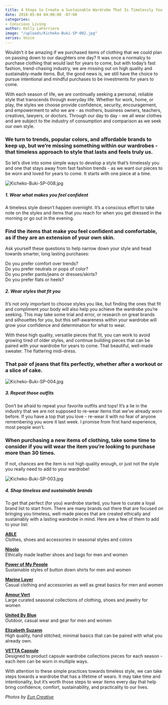 ```yaml
---
title: 4 Steps to Create a Sustainable Wardrobe That Is Timelessly You
date: 2018-05-04 04:00:00 -07:00
categories:
- Conscious Living
author: Kelly LaFerriere
image: "/uploads/Kicheko-Buki-SP-002.jpg"
series: Voice
---
```


Wouldn’t it be amazing if we purchased items of clothing that we could plan on passing down to our daughters one day? It was once a normalcy to purchase clothing that would last for years to come, but with today’s fast fashion, trend-chasing industry, we are missing out on high quality and sustainably-made items. But, the good news is, we still have the choice to pursue intentional and mindful purchases to be investments for years to come. 

With each season of life, we are continually seeking a personal, reliable style that transcends through everyday life. Whether for work, home, or play, the styles we choose provide confidence, security, encouragement, and empowerment to who we are - as mothers, business owners, teachers, creatives, lawyers, or doctors. Through our day to day - we all wear clothes and are subject to the industry of consumption and comparison as we seek our own style. 

### We turn to trends, popular colors, and affordable brands to keep up, but we’re missing something within our wardrobes - that timeless approach to style that lasts and feels truly _us_. 

So let’s dive into some simple ways to develop a style that’s timelessly you and one that stays away from fast fashion trends - as we want our pieces to be worn and loved for years to come. It starts with one piece at a time.

![Kicheko-Buki-SP-008.jpg](/uploads/Kicheko-Buki-SP-008.jpg)

##### 1. Wear what makes you feel confident

A timeless style doesn’t happen overnight. It’s a conscious effort to take note on the styles and items that you reach for when you get dressed in the morning or go out in the evening. 

### Find the items that make you feel confident and comfortable, as if they are an extension of your own skin.

Ask yourself these questions to help narrow down your style and head towards smarter, long lasting purchases:

Do you prefer comfort over trends?  
Do you prefer neutrals or pops of color?  
Do you prefer pants/jeans or dresses/skirts?  
Do you prefer flats or heels?

##### 2. Wear styles that fit you

It’s not only important to choose styles you like, but finding the ones that fit and compliment your body will also help you achieve the wardrobe you’re seeking. This may take some trial and error, or research on great brands and silhouettes for you, but this self-awareness within your wardrobe will grow your confidence and determination for what to wear.

With these high quality, versatile pieces that fit, you can work to avoid growing tired of older styles, and continue building pieces that can be paired with your wardrobe for years to come. That beautiful, well-made sweater. The flattering midi-dress. 

### That pair of jeans that fits perfectly, whether after a workout or a slice of cake.

![Kicheko-Buki-SP-004.jpg](/uploads/Kicheko-Buki-SP-004.jpg)

##### 3. Repeat those outfits

Don’t be afraid to repeat your favorite outfits and tops! It’s a lie in the industry that we are not supposed to re-wear items that we’ve already worn before. If you have a top that you love - re-wear it with no fear of anyone remembering you wore it last week. I promise from first hand experience, most people won’t.

### When purchasing a new items of clothing, take some time to consider if you will wear the item you’re looking to purchase more than 30 times. 

If not, chances are the item is not high quality enough, or just not the style you really need to add to your wardrobe! 

![Kicheko-Buki-SP-003.jpg](/uploads/Kicheko-Buki-SP-003.jpg)

##### 4. Shop timeless and sustainable brands 

To get that perfect (for you) wardrobe started, you have to curate a loyal brand list to start from. There are many brands out there that are focused on bringing you timeless, well-made pieces that are created ethically and sustainably with a lasting wardrobe in mind. Here are a few of them to add to your list: 

**[ABLE](https://www.livefashionable.com/)**  
Clothes, shoes and accessories in seasonal styles and colors  

**[Nisolo](https://nisolo.com/)**  
Ethically made leather shoes and bags for men and women  

**[Power of My People](https://powerofmypeople.com/)**   
Sustainable styles of button down shirts for men and women  

**[Marine Layer](https://www.marinelayer.com/)**  
Casual clothing and accessories as well as great basics for men and women  

**[Amour Vert](https://amourvert.com/)**  
Large curated seasonal collections of clothing, shoes and jewelry for women  

**[United By Blue](https://unitedbyblue.com/)**  
Outdoor, casual wear and gear for men and women 
 
**[Elizabeth Suzann](https://elizabethsuzann.com/)**  
High quality, hand stitched, minimal basics that can be paired with what you already own.  

**[VETTA Capsule](https://www.vettacapsule.com/)**  
Designed to product capsule wardrobe collections pieces for each season - each item can be worn in multiple ways.

With attention to these simple practices towards timeless style, we can take steps towards a wardrobe that has a lifetime of wears. It may take time and intentionality, but it’s worth those steps to wear items every day that help bring confidence, comfort, sustainability, and practicality to our lives.

_Photos by [Eun Creative](http://www.euncreative.com/)_